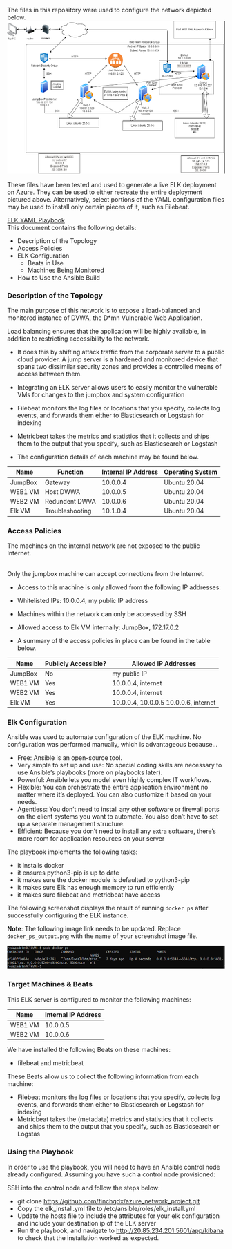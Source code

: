 The files in this repository were used to configure the network depicted below.
![ELK Deployment](Images/network1.png)

These files have been tested and used to generate a live ELK deployment on Azure. They can be used to either recreate the entire deployment pictured above. Alternatively, select portions of the YAML configuration files may be used to install only certain pieces of it, such as Filebeat.

[ ELK YAML Playbook](Ansible/install_elk.yml)
<br />
This document contains the following details:
- Description of the Topology
- Access Policies
- ELK Configuration
  - Beats in Use
  - Machines Being Monitored
- How to Use the Ansible Build


### Description of the Topology

The main purpose of this network is to expose a load-balanced and monitored instance of DVWA, the D*mn Vulnerable Web Application.

Load balancing ensures that the application will be highly available, in addition to restricting accessibility to the network.
- It does this by shifting attack traffic from the corporate server to a public cloud provider. A jump server is a hardened and monitored device that spans two dissimilar security zones and provides a controlled means of access between them.

- Integrating an ELK server allows users to easily monitor the vulnerable VMs for changes to the jumpbox and system configuration
- Filebeat monitors the log files or locations that you specify, collects log events, and forwards them either to Elasticsearch or Logstash for indexing
- Metricbeat takes the metrics and statistics that it collects and ships them to the output that you specify, such as Elasticsearch or Logstash

- The configuration details of each machine may be found below.


| Name    | Function        | Internal IP Address | Operating System |
|---------|-----------------|---------------------|------------------|
| JumpBox | Gateway         | 10.0.0.4            | Ubuntu 20.04     |
| WEB1 VM | Host DWWA       | 10.0.0.5            | Ubuntu 20.04     |
| WEB2 VM | Redundent DWVA  | 10.0.0.6            | Ubuntu 20.04     |
| Elk VM  | Troubleshooting | 10.1.0.4            | Ubuntu 20.04     |

### Access Policies

The machines on the internal network are not exposed to the public Internet. 

<br /> Only the jumpbox machine can accept connections from the Internet. 

- Access to this machine is only allowed from the following IP addresses:
- Whitelisted IPs: 10.0.0.4, my public IP address
- Machines within the network can only be accessed by SSH
- Allowed access to Elk VM internally: JumpBox, 172.17.0.2

- A summary of the access policies in place can be found in the table below.


| Name    | Publicly Accessible? | Allowed IP Addresses                  |
|---------|----------------------|---------------------------------------|
| JumpBox | No                   | my public IP                          |
| WEB1 VM | Yes                  | 10.0.0.4, internet                    |
| WEB2 VM | Yes                  | 10.0.0.4, internet                    |
| Elk VM  | Yes                  | 10.0.0.4, 10.0.0.5 10.0.0.6, internet |


### Elk Configuration

Ansible was used to automate configuration of the ELK machine. No configuration was performed manually, which is advantageous because...
- Free: Ansible is an open-source tool.
- Very simple to set up and use: No special coding skills are necessary to use Ansible’s playbooks (more on playbooks later).
- Powerful: Ansible lets you model even highly complex IT workflows.
- Flexible: You can orchestrate the entire application environment no matter where it’s deployed. You can also customize it based on your needs.
- Agentless: You don’t need to install any other software or firewall ports on the client systems you want to automate. You also don’t have to set up a separate management structure.
- Efficient: Because you don’t need to install any extra software, there’s more room for application resources on your server

The playbook implements the following tasks:
- it installs docker
- it ensures python3-pip is up to date
- it makes sure the docker module is defaulted to python3-pip
- it makes sure Elk has enough memory to run efficiently
- it makes sure filebeat and metricbeat have access

The following screenshot displays the result of running `docker ps` after successfully configuring the ELK instance.

**Note**: The following image link needs to be updated. Replace `docker_ps_output.png` with the name of your screenshot image file.  


![TODO: Update the path with the name of your screenshot of docker ps output](Images/docker_ps_output.png)

### Target Machines & Beats
This ELK server is configured to monitor the following machines:

| Name    | Internal IP Address |
|---------|---------------------|
| WEB1 VM | 10.0.0.5            |
| WEB2 VM | 10.0.0.6            |


We have installed the following Beats on these machines:
- filebeat and metricbeat

These Beats allow us to collect the following information from each machine:
- Filebeat monitors the log files or locations that you specify, collects log events, and forwards them either to Elasticsearch or Logstash for indexing
- Metricbeat takes the (metadata) metrics and statistics that it collects and ships them to the output that you specify, such as Elasticsearch or Logstas

### Using the Playbook
In order to use the playbook, you will need to have an Ansible control node already configured. Assuming you have such a control node provisioned: 

SSH into the control node and follow the steps below:
- git clone https://github.com/finchgdx/azure_network_project.git
- Copy the elk_install.yml file to /etc/ansible/roles/elk_install.yml
- Update the hosts file to include the attributes for your elk configuration and include your destination ip of the ELK server
- Run the playbook, and navigate to http://20.85.234.201:5601/app/kibana to check that the installation worked as expected.



